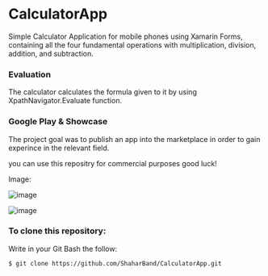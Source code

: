 # CalculatorApp
Simple Calculator Application for mobile phones using Xamarin Forms, containing all the four fundamental operations with multiplication, division, addition, and subtraction.

### Evaluation
The calculator calculates the formula given to it by using XpathNavigator.Evaluate function.

### Google Play & Showcase
The project goal was to publish an app into the marketplace in order to gain experince in the relevant field.

you can use this repositry for commercial purposes good luck!

Image:

![image](https://user-images.githubusercontent.com/73305429/109553117-4b9dee80-7adb-11eb-90d4-688847c662c1.png)

![image](https://user-images.githubusercontent.com/73305429/109553049-332dd400-7adb-11eb-9d3a-331b3c5afa0d.png)

### To clone this repository:

Write in your Git Bash the follow:

    $ git clone https://github.com/ShaharBand/CalculatorApp.git
